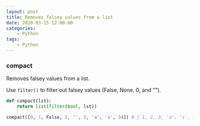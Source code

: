 ```yaml
---
layout: post
title: Removes falsey values from a list
date: 2020-03-15 12:00:00
categories:
    - Python
tags:
    - Python
---
```


### compact

Removes falsey values from a list.

Use `filter()` to filter out falsey values (False, None, 0, and "").

```python
def compact(lst):
    return list(filter(bool, lst))
```

``` python
compact([0, 1, False, 2, '', 3, 'a', 's', 34]) # [ 1, 2, 3, 'a', 's', 34 ]
```
